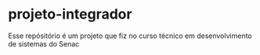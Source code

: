 # projeto-integrador
Esse repósitório é um projeto que fiz no curso técnico em desenvolvimento de sistemas do Senac
